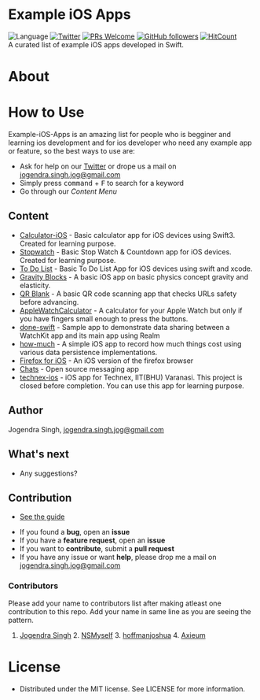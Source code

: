 # Example iOS Apps
![Language](https://img.shields.io/badge/language-Swift%203-orange.svg)
[![Twitter](https://img.shields.io/badge/twitter-@imjog24-blue.svg?style=flat)](https://twitter.com/imjog24)
[![PRs Welcome](https://img.shields.io/badge/PRs-welcome-brightgreen.svg?style=flat-square)](http://makeapullrequest.com)
[![GitHub followers](https://img.shields.io/github/followers/espadrine.svg?style=social&label=Follow&style=flat-square)]()
[![HitCount](http://hits.dwyl.io/imjog/example-ios-apps.svg)](http://hits.dwyl.io/imjog/example-ios-apps)<br>
A curated list of example iOS apps developed in Swift.

# About
# How to Use
Example-iOS-Apps is an amazing list for people who is begginer and learning ios development and for ios developer who need any example app or feature, so the best ways to use are:
- Ask for help on our [Twitter](https://twitter.com/imjog24) or drope us a mail on jogendra.singh.jog@gmail.com
- Simply press <kbd>command</kbd> + <kbd>F</kbd> to search for a keyword
- Go through our *Content Menu*

## Content
* [Calculator-iOS](https://github.com/imjog/Calculator-iOS) - Basic calculator app for iOS devices using Swift3. Created for learning purpose.
* [Stopwatch](https://github.com/imjog/stopwatch) - Basic Stop Watch & Countdown app for iOS devices. Created for learning purpose.
* [To Do List](https://github.com/imjog/todolist-ios-app) - Basic To Do List App for iOS devices using swift and xcode.
* [Gravity Blocks](https://github.com/imjog/gravityBlocks) - A basic iOS app on basic physics concept gravity and elasticity.
* [QR Blank](https://github.com/kahopoon/QR-Blank) - A basic QR code scanning app that checks URLs safety before advancing.
* [AppleWatchCalculator](https://github.com/BalestraPatrick/AppleWatchCalculator) - A calculator for your Apple Watch but only if you have fingers small enough to press the buttons.
* [done-swift](https://github.com/FancyPixel/done-swift) - Sample app to demonstrate data sharing between a WatchKit app and its main app using Realm
* [how-much](https://github.com/dkhamsing/how-much) - A simple iOS app to record how much things cost using various data persistence implementations.
* [Firefox for iOS](https://github.com/mozilla-mobile/firefox-ios) - An iOS version of the firefox browser
* [Chats](https://github.com/acani/Chats) - Open source messaging app
* [technex-ios](https://github.com/imjog/technex-ios) - iOS app for Technex, IIT(BHU) Varanasi. This project is closed before completion. You can use this app for learning purpose.

## Author

Jogendra Singh, jogendra.singh.jog@gmail.com

## What's next

- Any suggestions?

## Contribution
* [See the guide](https://github.com/imjog/example-ios-apps/blob/master/CONTRIBUTING.md)
- If you found a **bug**, open an **issue**
- If you have a **feature request**, open an **issue**
- If you want to **contribute**, submit a **pull request**
- If you have any issue or want **help**, please drop me a mail on jogendra.singh.jog@gmail.com
### Contributors
Please add your name to contributors list after making atleast one contribution to this repo. Add your name in same line as you are seeing the pattern.
1. [Jogendra Singh](https://github.com/imjog) 2. [NSMyself](https://github.com/NSMyself) 3. [hoffmanjoshua](https://github.com/hoffmanjoshua) 4. [Axieum](https://github.com/Axieum)

# License
 * Distributed under the MIT license. See LICENSE for more information.
